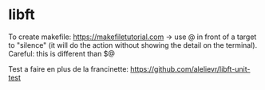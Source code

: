 # libft

To create makefile: https://makefiletutorial.com
-> use @ in front of a target to "silence" (it will do the action without showing the detail on the terminal). Careful: this is different than $@


Test a faire en plus de la francinette: 
https://github.com/alelievr/libft-unit-test
